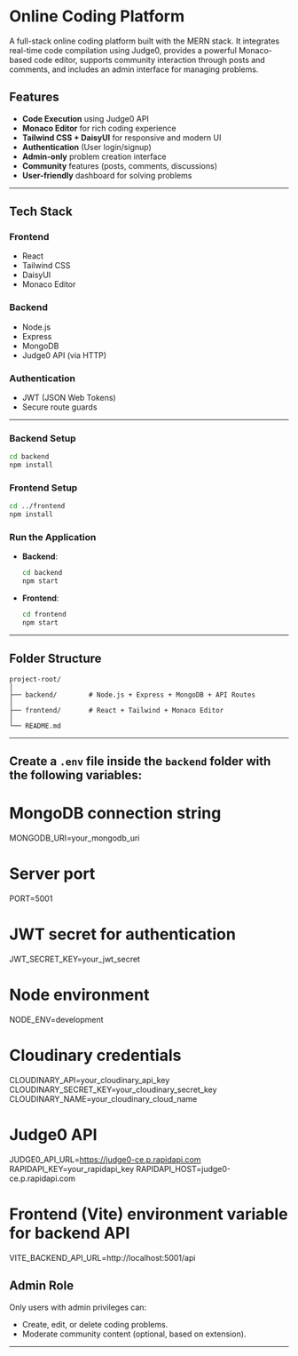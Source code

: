 

# Online Coding Platform

A full-stack online coding platform built with the MERN stack. It integrates real-time code compilation using Judge0, provides a powerful Monaco-based code editor, supports community interaction through posts and comments, and includes an admin interface for managing problems.

## Features

- **Code Execution** using Judge0 API
- **Monaco Editor** for rich coding experience
- **Tailwind CSS + DaisyUI** for responsive and modern UI
- **Authentication** (User login/signup)
- **Admin-only** problem creation interface
- **Community** features (posts, comments, discussions)
- **User-friendly** dashboard for solving problems

---

## Tech Stack

### Frontend
- React
- Tailwind CSS
- DaisyUI
- Monaco Editor

### Backend
- Node.js
- Express
- MongoDB
- Judge0 API (via HTTP)

### Authentication
- JWT (JSON Web Tokens)
- Secure route guards

---



### Backend Setup

```bash
cd backend
npm install
```
### Frontend Setup

```bash
cd ../frontend
npm install
```

### Run the Application

* **Backend**:

  ```bash
  cd backend
  npm start
  ```

* **Frontend**:

  ```bash
  cd frontend
  npm start
  ```

---

## Folder Structure

```
project-root/
│
├── backend/        # Node.js + Express + MongoDB + API Routes
│
├── frontend/       # React + Tailwind + Monaco Editor
│
└── README.md
```

---
##  Create a `.env` file inside the `backend` folder with the following variables:
# MongoDB connection string
MONGODB_URI=your_mongodb_uri

# Server port
PORT=5001

# JWT secret for authentication
JWT_SECRET_KEY=your_jwt_secret

# Node environment
NODE_ENV=development

# Cloudinary credentials
CLOUDINARY_API=your_cloudinary_api_key
CLOUDINARY_SECRET_KEY=your_cloudinary_secret_key
CLOUDINARY_NAME=your_cloudinary_cloud_name

# Judge0 API
JUDGE0_API_URL=https://judge0-ce.p.rapidapi.com
RAPIDAPI_KEY=your_rapidapi_key
RAPIDAPI_HOST=judge0-ce.p.rapidapi.com

# Frontend (Vite) environment variable for backend API
VITE_BACKEND_API_URL=http://localhost:5001/api

## Admin Role
Only users with admin privileges can:
* Create, edit, or delete coding problems.
* Moderate community content (optional, based on extension).
---
